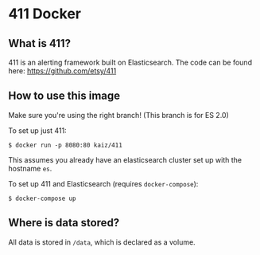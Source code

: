 411 Docker
==========

What is 411?
------------

411 is an alerting framework built on Elasticsearch. The code can be found here: https://github.com/etsy/411


How to use this image
---------------------

Make sure you're using the right branch! (This branch is for ES 2.0)

To set up just 411:
```
$ docker run -p 8080:80 kaiz/411
```
This assumes you already have an elasticsearch cluster set up with the hostname `es`.


To set up 411 and Elasticsearch (requires `docker-compose`):
```
$ docker-compose up
```


Where is data stored?
---------------------

All data is stored in `/data`, which is declared as a volume.

